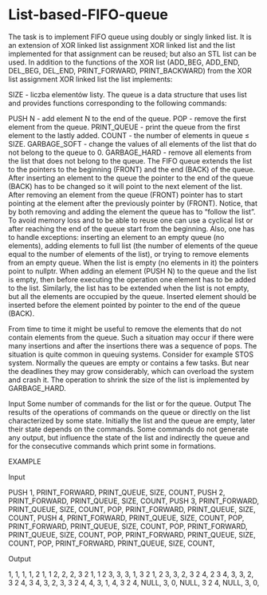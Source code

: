 # List-based-FIFO-queue

The task is to implement FIFO queue using doubly or singly linked list. It is an extension of XOR linked list assignment XOR linked list and the list implemented for that assignment can be reused; but also an STL <list> list can be used.
In addition to the functions of the XOR list (ADD_BEG, ADD_END, DEL_BEG, DEL_END, PRINT_FORWARD, PRINT_BACKWARD) from the XOR list assignment XOR linked list the list implements:

SIZE - liczba elementów listy.
The queue is a data structure that uses list and provides functions corresponding to the following commands:

PUSH N - add element N to the end of the queue.
POP - remove the first element from the queue.
PRINT_QUEUE - print the queue from the first element to the lastly added.
COUNT - the number of elements in queue ≤ SIZE.
GARBAGE_SOFT - change the values of all elements of the list that do not belong to the queue to 0.
GARBAGE_HARD - remove all elements from the list that does not belong to the queue.
The FIFO queue extends the list to the pointers to the beginning (FRONT) and the end (BACK) of the queue. After inserting an element to the queue the pointer to the end of the queue (BACK) has to be changed so it will point to the next element of the list. After removing an element from the queue (FRONT) pointer has to start pointing at the element after the previously pointer by (FRONT). Notice, that by both removing and adding the element the queue has to “follow the list”. To avoid memory loss and to be able to reuse one can use a cyclical list or after reaching the end of the queue start from the beginning. Also, one has to handle exceptions: inserting an element to an empty queue (no elements), adding elements to full list (the number of elements of the queue equal to the number of elements of the list), or trying to remove elements from an empty queue.
When the list is empty (no elements in it) the pointers point to nullptr. When adding an element (PUSH N) to the queue and the list is empty, then before executing the operation one element has to be added to the list. Similarly, the list has to be extended when the list is not empty, but all the elements are occupied by the queue. Inserted element should be inserted before the element pointed by pointer to the end of the queue (BACK).

From time to time it might be useful to remove the elements that do not contain elements from the queue. Such a situation may occur if there were many insertions and after the insertions there was a sequence of pops. The situation is quite common in queuing systems. Consider for example STOS system. Normally the queues are empty or contains a few tasks. But near the deadlines they may grow considerably, which can overload the system and crash it. The operation to shrink the size of the list is implemented by GARBAGE_HARD.

Input
Some number of commands for the list or for the queue.
Output
The results of the operations of commands on the queue or directly on the list characterized by some state. Initially the list and the queue are empty, later their state depends on the commands. Some commands do not generate any output, but influence the state of the list and indirectly the queue and for the consecutive commands which print some in formations.

EXAMPLE

Input

PUSH 1,
PRINT_FORWARD,
PRINT_QUEUE,
SIZE,
COUNT,
PUSH 2,
PRINT_FORWARD,
PRINT_QUEUE,
SIZE,
COUNT,
PUSH 3,
PRINT_FORWARD,
PRINT_QUEUE,
SIZE,
COUNT,
POP,
PRINT_FORWARD,
PRINT_QUEUE,
SIZE,
COUNT,
PUSH 4,
PRINT_FORWARD,
PRINT_QUEUE,
SIZE,
COUNT,
POP,
PRINT_FORWARD,
PRINT_QUEUE,
SIZE,
COUNT,
POP,
PRINT_FORWARD,
PRINT_QUEUE,
SIZE,
COUNT,
POP,
PRINT_FORWARD,
PRINT_QUEUE,
SIZE,
COUNT,
POP,
PRINT_FORWARD,
PRINT_QUEUE,
SIZE,
COUNT,

Output

1,
1,
1,
1,
2 1, 
1 2,
2,
2,
3 2 1, 
1 2 3,
3,
3,
1,
3 2 1, 
2 3, 
3,
2,
3 2 4, 
2 3 4, 
3,
3,
2,
3 2 4, 
3 4, 
3,
2,
3,
3 2 4, 
4, 
3,
1,
4,
3 2 4, 
NULL,
3,
0,
NULL,
3 2 4, 
NULL,
3,
0,
